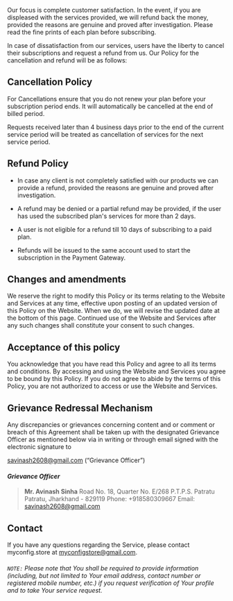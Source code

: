 Our focus is complete customer satisfaction. In the event, if you are displeased with the services provided, we will refund back the money, provided the reasons are genuine and proved after investigation. Please read the fine prints of each plan before subscribing.

In case of dissatisfaction from our services, users have the liberty to cancel their subscriptions and request a refund from us. Our Policy for the cancellation and refund will be as follows:

## Cancellation Policy

For Cancellations ensure that you do not renew your plan before your subscription period ends. It will automatically be cancelled at the end of billed period.

Requests received later than 4 business days prior to the end of the current service period will be treated as cancellation of services for the next service period.

## Refund Policy

- In case any client is not completely satisfied with our products we can provide a refund, provided the reasons are genuine and proved after investigation.

- A refund may be denied or a partial refund may be provided, if the user has used the subscribed plan's services for more than 2 days.

- A user is not eligible for a refund till 10 days of subscribing to a paid plan.

- Refunds will be issued to the same account used to start the subscription in the Payment Gateway.

## Changes and amendments

We reserve the right to modify this Policy or its terms relating to the Website and Services at any time, effective upon posting of an updated version of this Policy on the Website. When we do, we will revise the updated date at the bottom of this page. Continued use of the Website and Services after any such changes shall constitute your consent to such changes.

## Acceptance of this policy

You acknowledge that you have read this Policy and agree to all its terms and conditions. By accessing and using the Website and Services you agree to be bound by this Policy. If you do not agree to abide by the terms of this Policy, you are not authorized to access or use the Website and Services.

## Grievance Redressal Mechanism

Any discrepancies or grievances concerning content and or comment or breach of this Agreement shall be taken up with the designated Grievance Officer as mentioned below via in writing or through email signed with the electronic signature to

[savinash2608@gmail.com](mailto:savinash2608@gmail.com)
(“Grievance Officer”)

#### _Grievance Officer_

> **Mr. Avinash Sinha**
> Road No. 18, Quarter No. E/268
> P.T.P.S. Patratu
> Patratu, Jharkhand - 829119
> Phone: +918580309667
> Email: savinash2608@gmail.com

## Contact

If you have any questions regarding the Service, please contact myconfig.store at [myconfigstore@gmail.com](mailto:myconfigstore@gmail.com).

###### `NOTE:` Please note that You shall be required to provide information (including, but not limited to Your email address, contact number or registered mobile number, etc.) if you request verification of Your profile and to take Your service request.
